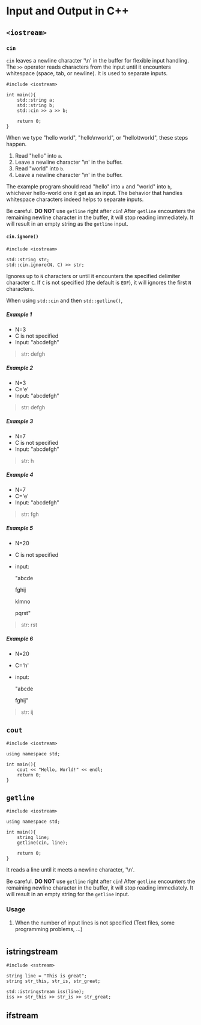 # Input and Output in C++
## `<iostream>`
### `cin`
`cin` leaves a newline character '\n' in the buffer for flexible input handling. The `>>` operator reads characters from the input until it encounters whitespace (space, tab, or newline). It is used to separate inputs.

    #include <iostream>

    int main(){
        std::string a;
        std::string b;
        std::cin >> a >> b;

        return 0;
    }

When we type "hello world", "hello\nworld", or "hello\tworld", these steps happen. 

1. Read "hello" into `a`.
2. Leave a newline character '\n' in the buffer.
3. Read "world" into `b`.
4. Leave a newline character '\n' in the buffer.

The example program should read "hello" into `a` and "world" into `b`, whichever hello-world one it get as an input. The behavior that handles whitespace characters indeed helps to separate inputs.

Be careful. **DO NOT** use `getline` right after `cin`! After `getline` encounters the remaining newline character in the buffer, it will stop reading immediately. It will result in an empty string as the `getline` input.

#### `cin.ignore()`

    #include <iostream>

    std::string str;
    std::cin.ignore(N, C) >> str;

Ignores up to `N` characters or until it encounters the specified delimiter character `C`. If `C` is not specified (the default is `EOF`), it will ignores the first `N` characters.

When using `std::cin` and then `std::getline()`, 

##### Example 1
* N=3
* C is not specified
* Input: "abcdefgh"

> str: defgh
##### Example 2
* N=3
* C='e'
* Input: "abcdefgh"

> str: defgh

##### Example 3
* N=7
* C is not specified
* Input: "abcdefgh"

> str: h
##### Example 4
* N=7
* C='e'
* Input: "abcdefgh"

> str: fgh

##### Example 5
* N=20
* C is not specified
* input:

  "abcde

  fghij

  klmno

  pqrst"

> str: rst

##### Example 6
* N=20
* C='h'
* input:

  "abcde

  fghij"

> str: ij

## `cout`

    #include <iostream>

    using namespace std;

    int main(){
        cout << "Hello, World!" << endl;
        return 0;
    }

## `getline`

    #include <iostream>

    using namespace std;

    int main(){
        string line;
        getline(cin, line);

        return 0;
    }

It reads a line until it meets a newline character, '\n'.

Be careful. **DO NOT** use `getline` right after `cin`! After `getline` encounters the remaining newline character in the buffer, it will stop reading immediately. It will result in an empty string for the `getline` input.

### Usage
1. When the number of input lines is not specified (Text files, some programming problems, ...)

# <sstream>
## istringstream

    #include <sstream>

    string line = "This is great";
    string str_this, str_is, str_great;

    std::istringstream iss(line);
    iss >> str_this >> str_is >> str_great;

## ifstream

